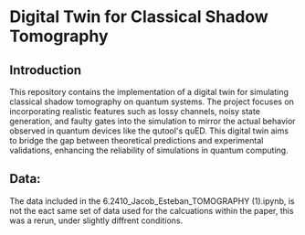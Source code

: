 # Digital Twin for Classical Shadow Tomography

## Introduction
This repository contains the implementation of a digital twin for simulating classical shadow tomography on quantum systems. The project focuses on incorporating realistic features such as lossy channels, noisy state generation, and faulty gates into the simulation to mirror the actual behavior observed in quantum devices like the qutool's quED. This digital twin aims to bridge the gap between theoretical predictions and experimental validations, enhancing the reliability of simulations in quantum computing.

## Data:
The data included in the 6.2410_Jacob_Esteban_TOMOGRAPHY (1).ipynb, is not the eact same set of data used for the calcuations within the paper, this was a rerun, under slightly diffrent conditions. 
